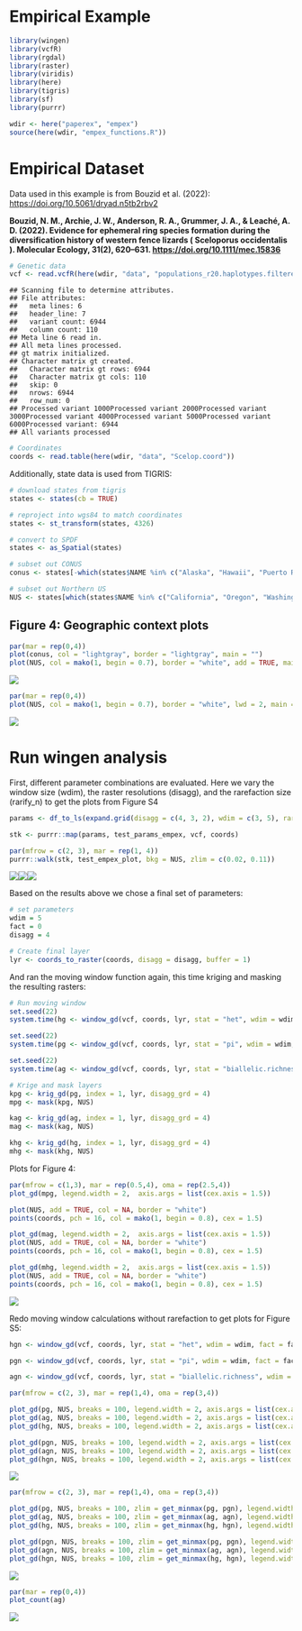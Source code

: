 Empirical Example
================

``` r
library(wingen)
library(vcfR)
library(rgdal)
library(raster)
library(viridis)
library(here)
library(tigris)
library(sf)
library(purrr)

wdir <- here("paperex", "empex")
source(here(wdir, "empex_functions.R"))
```

# Empirical Dataset

Data used in this example is from Bouzid et al. (2022):
<https://doi.org/10.5061/dryad.n5tb2rbv2>

**Bouzid, N. M., Archie, J. W., Anderson, R. A., Grummer, J. A., &
Leaché, A. D. (2022). Evidence for ephemeral ring species formation
during the diversification history of western fence lizards ( Sceloporus
occidentalis ). Molecular Ecology, 31(2), 620–631.
<https://doi.org/10.1111/mec.15836>**

``` r
# Genetic data
vcf <- read.vcfR(here(wdir, "data", "populations_r20.haplotypes.filtered_m70_randomSNP.vcf"))
```

    ## Scanning file to determine attributes.
    ## File attributes:
    ##   meta lines: 6
    ##   header_line: 7
    ##   variant count: 6944
    ##   column count: 110
    ## Meta line 6 read in.
    ## All meta lines processed.
    ## gt matrix initialized.
    ## Character matrix gt created.
    ##   Character matrix gt rows: 6944
    ##   Character matrix gt cols: 110
    ##   skip: 0
    ##   nrows: 6944
    ##   row_num: 0
    ## Processed variant 1000Processed variant 2000Processed variant 3000Processed variant 4000Processed variant 5000Processed variant 6000Processed variant: 6944
    ## All variants processed

``` r
# Coordinates
coords <- read.table(here(wdir, "data", "Scelop.coord"))
```

Additionally, state data is used from TIGRIS:

``` r
# download states from tigris
states <- states(cb = TRUE)

# reproject into wgs84 to match coordinates
states <- st_transform(states, 4326)

# convert to SPDF
states <- as_Spatial(states)

# subset out CONUS
conus <- states[-which(states$NAME %in% c("Alaska", "Hawaii", "Puerto Rico", "American Samoa", "Guam", "Commonwealth of the Northern Mariana Islands", "United States Virgin Islands")), "STUSPS"]

# subset out Northern US
NUS <- states[which(states$NAME %in% c("California", "Oregon", "Washington", "Nevada", "Idaho")), "STUSPS"]
```

## Figure 4: Geographic context plots

``` r
par(mar = rep(0,4))
plot(conus, col = "lightgray", border = "lightgray", main = "")
plot(NUS, col = mako(1, begin = 0.7), border = "white", add = TRUE, main = "")
```

![](empex_notebook_files/figure-gfm/unnamed-chunk-4-1.png)<!-- -->

``` r
par(mar = rep(0,4))
plot(NUS, col = mako(1, begin = 0.7), border = "white", lwd = 2, main = "")
```

![](empex_notebook_files/figure-gfm/unnamed-chunk-5-1.png)<!-- -->

# Run wingen analysis

First, different parameter combinations are evaluated. Here we vary the
window size (wdim), the raster resolutions (disagg), and the rarefaction
size (rarify_n) to get the plots from Figure S4

``` r
params <- df_to_ls(expand.grid(disagg = c(4, 3, 2), wdim = c(3, 5), rarify_n = c(2, 3, 4)))

stk <- purrr::map(params, test_params_empex, vcf, coords)

par(mfrow = c(2, 3), mar = rep(1, 4))
purrr::walk(stk, test_empex_plot, bkg = NUS, zlim = c(0.02, 0.11))
```

![](empex_notebook_files/figure-gfm/unnamed-chunk-6-1.png)<!-- -->![](empex_notebook_files/figure-gfm/unnamed-chunk-6-2.png)<!-- -->![](empex_notebook_files/figure-gfm/unnamed-chunk-6-3.png)<!-- -->

Based on the results above we chose a final set of parameters:

``` r
# set parameters 
wdim = 5
fact = 0
disagg = 4

# Create final layer 
lyr <- coords_to_raster(coords, disagg = disagg, buffer = 1)
```

And ran the moving window function again, this time kriging and masking
the resulting rasters:

``` r
# Run moving window
set.seed(22)
system.time(hg <- window_gd(vcf, coords, lyr, stat = "het", wdim = wdim, fact = fact, rarify = TRUE, rarify_n = 2, rarify_nit = 5))

set.seed(22)
system.time(pg <- window_gd(vcf, coords, lyr, stat = "pi", wdim = wdim, fact = fact, rarify = TRUE, rarify_n = 2, rarify_nit = 5))

set.seed(22)
system.time(ag <- window_gd(vcf, coords, lyr, stat = "biallelic.richness", wdim = wdim, fact = fact, rarify = TRUE, rarify_n = 2, rarify_nit = 5))

# Krige and mask layers
kpg <- krig_gd(pg, index = 1, lyr, disagg_grd = 4)
mpg <- mask(kpg, NUS)

kag <- krig_gd(ag, index = 1, lyr, disagg_grd = 4)
mag <- mask(kag, NUS)

khg <- krig_gd(hg, index = 1, lyr, disagg_grd = 4)
mhg <- mask(khg, NUS)
```

Plots for Figure 4:

``` r
par(mfrow = c(1,3), mar = rep(0.5,4), oma = rep(2.5,4))
plot_gd(mpg, legend.width = 2,  axis.args = list(cex.axis = 1.5))

plot(NUS, add = TRUE, col = NA, border = "white")
points(coords, pch = 16, col = mako(1, begin = 0.8), cex = 1.5)

plot_gd(mag, legend.width = 2,  axis.args = list(cex.axis = 1.5))
plot(NUS, add = TRUE, col = NA, border = "white")
points(coords, pch = 16, col = mako(1, begin = 0.8), cex = 1.5)

plot_gd(mhg, legend.width = 2,  axis.args = list(cex.axis = 1.5))
plot(NUS, add = TRUE, col = NA, border = "white")
points(coords, pch = 16, col = mako(1, begin = 0.8), cex = 1.5)
```

![](empex_notebook_files/figure-gfm/unnamed-chunk-9-1.png)<!-- -->

Redo moving window calculations without rarefaction to get plots for
Figure S5:

``` r
hgn <- window_gd(vcf, coords, lyr, stat = "het", wdim = wdim, fact = fact, rarify = FALSE, min_n = 2)

pgn <- window_gd(vcf, coords, lyr, stat = "pi", wdim = wdim, fact = fact, rarify = FALSE, min_n = 2, L = nrow(vcf))

agn <- window_gd(vcf, coords, lyr, stat = "biallelic.richness", wdim = wdim, fact = fact, rarify = FALSE, min_n = 2)
```

``` r
par(mfrow = c(2, 3), mar = rep(1,4), oma = rep(3,4))

plot_gd(pg, NUS, breaks = 100, legend.width = 2, axis.args = list(cex.axis = 2))
plot_gd(ag, NUS, breaks = 100, legend.width = 2, axis.args = list(cex.axis = 2))
plot_gd(hg, NUS, breaks = 100, legend.width = 2, axis.args = list(cex.axis = 2))

plot_gd(pgn, NUS, breaks = 100, legend.width = 2, axis.args = list(cex.axis = 2))
plot_gd(agn, NUS, breaks = 100, legend.width = 2, axis.args = list(cex.axis = 2))
plot_gd(hgn, NUS, breaks = 100, legend.width = 2, axis.args = list(cex.axis = 2))
```

![](empex_notebook_files/figure-gfm/unnamed-chunk-11-1.png)<!-- -->

``` r
par(mfrow = c(2, 3), mar = rep(1,4), oma = rep(3,4))

plot_gd(pg, NUS, breaks = 100, zlim = get_minmax(pg, pgn), legend.width = 2, axis.args = list(cex.axis = 2))
plot_gd(ag, NUS, breaks = 100, zlim = get_minmax(ag, agn), legend.width = 2, axis.args = list(cex.axis = 2))
plot_gd(hg, NUS, breaks = 100, zlim = get_minmax(hg, hgn), legend.width = 2, axis.args = list(cex.axis = 2))

plot_gd(pgn, NUS, breaks = 100, zlim = get_minmax(pg, pgn), legend.width = 2, axis.args = list(cex.axis = 2))
plot_gd(agn, NUS, breaks = 100, zlim = get_minmax(ag, agn), legend.width = 2, axis.args = list(cex.axis = 2))
plot_gd(hgn, NUS, breaks = 100, zlim = get_minmax(hg, hgn), legend.width = 2, axis.args = list(cex.axis = 2))
```

![](empex_notebook_files/figure-gfm/unnamed-chunk-11-2.png)<!-- -->

``` r
par(mar = rep(0,4))
plot_count(ag)
```

![](empex_notebook_files/figure-gfm/unnamed-chunk-12-1.png)<!-- -->
